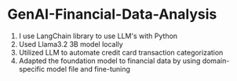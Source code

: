 # GenAI-Financial-Data-Analysis

1. I use LangChain library to use LLM's with Python
2. Used Llama3.2 3B model locally
3. Utilized LLM to automate credit card transaction categorization
4. Adapted the foundation model to financial data by using domain-specific model file and fine-tuning
